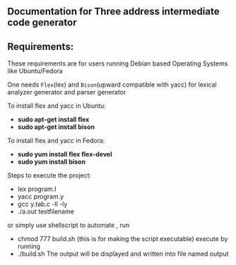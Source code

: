 ## Documentation for Three address intermediate code generator

## Requirements:

These requirements are for users running Debian based Operating Systems like Ubuntu/Fedora

One needs `Flex`(lex) and `Bison`(upward compatible with yacc) for lexical analyzer generator and parser generator

To install flex and yacc in Ubuntu:

* __sudo apt-get install flex__
* __sudo apt-get install bison__

To install flex and yacc in Fedora:

* __sudo yum install flex flex-devel__
* __sudo yum install bison__

Steps to execute the project:

* lex program.l
* yacc program.y
* gcc y.tab.c -ll -ly
* ./a.out testfilename

or simply use shellscript to automate , run 

* chmod 777 build.sh
(this is for making the script executable)
execute by running
* ./build.sh
The output will be displayed and written into file named output

